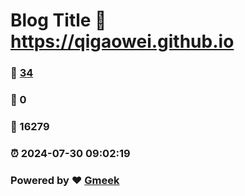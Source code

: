 # Blog Title :link: https://qigaowei.github.io 
### :page_facing_up: [34](https://qigaowei.github.io/tag.html) 
### :speech_balloon: 0 
### :hibiscus: 16279 
### :alarm_clock: 2024-07-30 09:02:19 
### Powered by :heart: [Gmeek](https://github.com/Meekdai/Gmeek)
